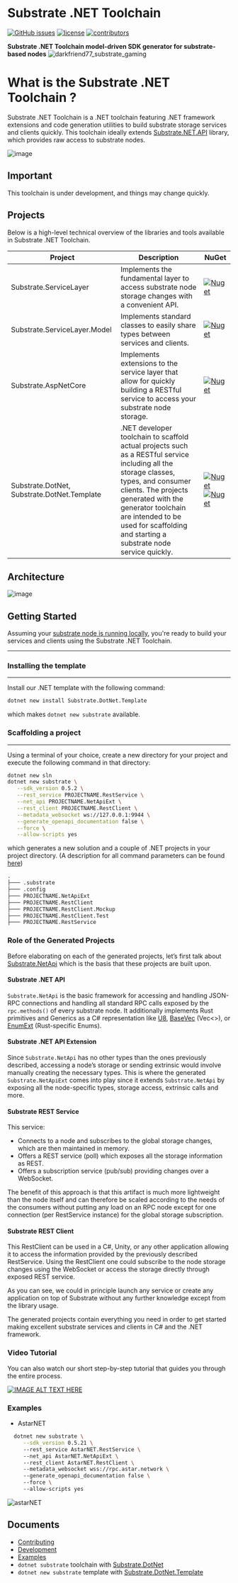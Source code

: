 # Substrate .NET Toolchain
[![GitHub issues](https://img.shields.io/github/issues/SubstrateGaming/Substrate.NET.Toolchain.svg)](https://github.com/SubstrateGaming/Substrate.NET.Toolchain/issues) 
[![license](https://img.shields.io/github/license/SubstrateGaming/Substrate.NET.Toolchain)](./LICENSE)
[![contributors](https://img.shields.io/github/contributors/SubstrateGaming/Substrate.NET.Toolchain)](https://github.com/SubstrateGaming/Substrate.NET.Toolchain/graphs/contributors)  
  
**Substrate .NET Toolchain model-driven SDK generator for substrate-based nodes** 
![darkfriend77_substrate_gaming](https://user-images.githubusercontent.com/17710198/227789154-e8ecaaf9-ce68-4f2a-ad2e-5711e3c9fca0.png)

# What is the Substrate .NET Toolchain ?

Substrate .NET Toolchain is a .NET toolchain featuring .NET framework extensions and code generation utilities to build substrate storage services and clients quickly. This toolchain ideally extends [Substrate.NET.API](https://github.com/SubstrateGaming/Substrate.NetApi) library, which provides raw access to substrate nodes.

![image](https://user-images.githubusercontent.com/17710198/221981597-de89c308-8f33-4c08-a463-3270e68a5035.png)

## Important
This toolchain is under development, and things may change quickly.

## Projects
Below is a high-level technical overview of the libraries and tools available in Substrate .NET Toolchain.

| Project | Description                                                                                                                                                                                                                                                                               | NuGet 
|---|-------------------------------------------------------------------------------------------------------------------------------------------------------------------------------------------------------------------------------------------------------------------------------------------|---|
| Substrate.ServiceLayer | Implements the fundamental layer to access substrate node storage changes with a convenient API.                                                                                                                                                                                          | [![Nuget](https://img.shields.io/nuget/v/Substrate.ServiceLayer)](https://www.nuget.org/packages/Substrate.ServiceLayer/) |
| Substrate.ServiceLayer.Model | Implements standard classes to easily share types between services and clients.                                                                                                                                                                                                           | [![Nuget](https://img.shields.io/nuget/v/Substrate.ServiceLayer.Model)](https://www.nuget.org/packages/Substrate.ServiceLayer.Model/) |
| Substrate.AspNetCore | Implements extensions to the service layer that allow for quickly building a RESTful service to access your substrate node storage.                                                                                                                                                       | [![Nuget](https://img.shields.io/nuget/v/Substrate.AspNetCore)](https://www.nuget.org/packages/Substrate.AspNetCore/) |
| Substrate.DotNet, Substrate.DotNet.Template | .NET developer toolchain to scaffold actual projects such as a RESTful service including all the storage classes, types, and consumer clients. The projects generated with the generator toolchain are intended to be used for scaffolding and starting a substrate node service quickly. | [![Nuget](https://img.shields.io/nuget/v/Substrate.DotNet)](https://www.nuget.org/packages/Substrate.DotNet/) [![Nuget](https://img.shields.io/nuget/v/Substrate.DotNet.Template)](https://www.nuget.org/packages/Substrate.DotNet.Template/)|

## Architecture

![image](https://user-images.githubusercontent.com/17710198/229302672-da3d4ddf-b2fa-4f65-bdb2-2210d8daf1e9.png)

## Getting Started

Assuming your [substrate node is running locally](https://github.com/paritytech/substrate/), you're ready to build your services and clients using the Substrate .NET Toolchain.

---

### Installing the template

---

Install our .NET template with the following command:

```sh
dotnet new install Substrate.DotNet.Template
```

which makes `dotnet new substrate` available.

### Scaffolding a project

---

Using a terminal of your choice, create a new directory for your project and execute the following command in that directory:

```sh
dotnet new sln
dotnet new substrate \
   --sdk_version 0.5.2 \
   --rest_service PROJECTNAME.RestService \
   --net_api PROJECTNAME.NetApiExt \
   --rest_client PROJECTNAME.RestClient \
   --metadata_websocket ws://127.0.0.1:9944 \
   --generate_openapi_documentation false \
   --force \
   --allow-scripts yes
```

which generates a new solution and a couple of .NET projects in your project directory. 
(A description for all command parameters can be found [here](Tools/Substrate.DotNet.Template/README.md))
    

```txt
.
├─── .substrate
├─── .config
├─── PROJECTNAME.NetApiExt
├─── PROJECTNAME.RestClient
├─── PROJECTNAME.RestClient.Mockup
├─── PROJECTNAME.RestClient.Test
├─── PROJECTNAME.RestService
```

### Role of the Generated Projects

Before elaborating on each of the generated projects, let’s first talk about [Substrate.NetApi](https://github.com/SubstrateGaming/Substrate.NET.API/tree/master/Substrate.NetApi) which is the basis that these projects are built upon.

#### Substrate .NET API

`Substrate.NetApi` is the basic framework for accessing and handling JSON-RPC connections and handling all standard RPC calls exposed by the `rpc.methods()` of every substrate node. It additionally implements Rust primitives and Generics as a C# representation like [U8](https://github.com/SubstrateGaming/Substrate.NET.API/blob/master/Substrate.NetApi/Model/Types/Primitive/U8.cs), [BaseVec](https://github.com/SubstrateGaming/Substrate.NET.API/blob/master/Substrate.NetApi/Model/Types/Base/BaseVec.cs) (Vec<>), or [EnumExt](https://github.com/SubstrateGaming/Substrate.NET.API/blob/master/Substrate.NetApi/Model/Types/Base/BaseEnumExt.cs) (Rust-specific Enums). 


#### Substrate .NET API Extension

Since `Substrate.NetApi` has no other types than the ones previously described, accessing a node’s storage or sending extrinsic would involve manually creating the necessary types. This is where the generated `Substrate.NetApiExt` comes into play since it extends `Substrate.NetApi` by exposing all the node-specific types, storage access, extrinsic calls and more. 


#### Substrate REST Service

This service:

 - Connects to a node and subscribes to the global storage changes, which are then maintained in memory.
 - Offers a REST service (poll) which exposes all the storage information as REST.
 - Offers a subscription service (pub/sub) providing changes over a WebSocket. 

The benefit of this approach is that this artifact is much more lightweight than the node itself and can therefore be scaled according to the needs of the consumers without putting any load on an RPC node except for one connection (per RestService instance) for the global storage subscription.


#### Substrate REST Client

This RestClient can be used in a C#, Unity, or any other application allowing it to access the information provided by the previously described RestService. Using the RestClient one could subscribe to the node storage changes using the WebSocket or access the storage directly through exposed REST service.

As you can see, we could in principle launch any service or create any application on top of Substrate without any further knowledge except from the library usage.

The generated projects contain everything you need in order to get started making excellent substrate services and clients in C# and the .NET framework.


### Video Tutorial

You can also watch our short step-by-step tutorial that guides you through the entire process.

[![IMAGE ALT TEXT HERE](https://img.youtube.com/vi/27k8vxCrXcY/0.jpg)](https://www.youtube.com/watch?v=27k8vxCrXcY)

### Examples
 - AstarNET
 ```sh
   dotnet new substrate \
      --sdk_version 0.5.21 \  
      --rest_service AstarNET.RestService \  
      --net_api AstarNET.NetApiExt \  
      --rest_client AstarNET.RestClient \  
      --metadata_websocket wss://rpc.astar.network \  
      --generate_openapi_documentation false \  
      --force \  
      --allow-scripts yes
 ```
![astarNET](https://user-images.githubusercontent.com/17710198/228181453-b0cb6e15-8681-4cbe-b330-b265ecf00847.gif)

## Documents

- [Contributing](./CONTRIBUTING.md)
- [Development](./DEVELOPMENT.md)
- [Examples](./EXAMPLES.md)
- `dotnet substrate` toolchain with [Substrate.DotNet](/Tools/Substrate.DotNet/README.md)
- `dotnet new substrate` template with [Substrate.DotNet.Template](/Tools/Substrate.DotNet.Template/README.md)
